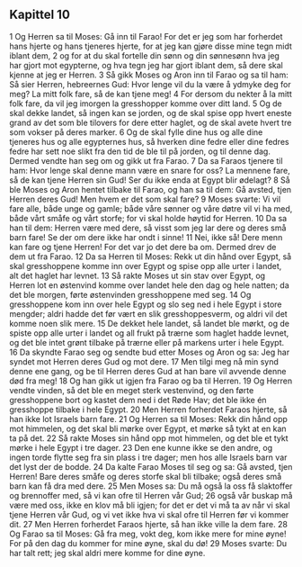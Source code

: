 ## Kapittel 10

1 Og Herren sa til Moses: Gå inn til Farao! For det er jeg som har forherdet hans hjerte og hans tjeneres hjerte, for at jeg kan gjøre disse mine tegn midt iblant dem,
2 og for at du skal fortelle din sønn og din sønnesønn hva jeg har gjort mot egypterne, og hva tegn jeg har gjort iblant dem, så dere skal kjenne at jeg er Herren.
3 Så gikk Moses og Aron inn til Farao og sa til ham: Så sier Herren, hebreernes Gud: Hvor lenge vil du la være å ydmyke deg for meg? La mitt folk fare, så de kan tjene meg!
4 For dersom du nekter å la mitt folk fare, da vil jeg imorgen la gresshopper komme over ditt land.
5 Og de skal dekke landet, så ingen kan se jorden, og de skal spise opp hvert eneste grand av det som ble tilovers for dere etter haglet, og de skal avete hvert tre som vokser på deres marker.
6 Og de skal fylle dine hus og alle dine tjeneres hus og alle egypternes hus, så hverken dine fedre eller dine fedres fedre har sett noe slikt fra den tid de ble til på jorden, og til denne dag. Dermed vendte han seg om og gikk ut fra Farao.
7 Da sa Faraos tjenere til ham: Hvor lenge skal denne mann være en snare for oss? La mennene fare, så de kan tjene Herren sin Gud! Ser du ikke enda at Egypt blir ødelagt?
8 Så ble Moses og Aron hentet tilbake til Farao, og han sa til dem: Gå avsted, tjen Herren deres Gud! Men hvem er det som skal fare?
9 Moses svarte: Vi vil fare alle, både unge og gamle; både våre sønner og våre døtre vil vi ha med, både vårt småfe og vårt storfe; for vi skal holde høytid for Herren.
10 Da sa han til dem: Herren være med dere, så visst som jeg lar dere og deres små barn fare! Se der om dere ikke har ondt i sinne!
11 Nei, ikke så! Dere menn kan fare og tjene Herren! For det var jo det dere ba om. Dermed drev de dem ut fra Farao.
12 Da sa Herren til Moses: Rekk ut din hånd over Egypt, så skal gresshoppene komme inn over Egypt og spise opp alle urter i landet, alt det haglet har levnet.
13 Så rakte Moses ut sin stav over Egypt, og Herren lot en østenvind komme over landet hele den dag og hele natten; da det ble morgen, førte østenvinden gresshoppene med seg.
14 Og gresshoppene kom inn over hele Egypt og slo seg ned i hele Egypt i store mengder; aldri hadde det før vært en slik gresshoppesverm, og aldri vil det komme noen slik mere.
15 De dekket hele landet, så landet ble mørkt, og de spiste opp alle urter i landet og all frukt på trærne som haglet hadde levnet, og det ble intet grønt tilbake på trærne eller på markens urter i hele Egypt.
16 Da skyndte Farao seg og sendte bud etter Moses og Aron og sa: Jeg har syndet mot Herren deres Gud og mot dere.
17 Men tilgi meg nå min synd denne ene gang, og be til Herren deres Gud at han bare vil avvende denne død fra meg!
18 Og han gikk ut igjen fra Farao og ba til Herren.
19 Og Herren vendte vinden, så det ble en meget sterk vestenvind, og den førte gresshoppene bort og kastet dem ned i det Røde Hav; det ble ikke én gresshoppe tilbake i hele Egypt.
20 Men Herren forherdet Faraos hjerte, så han ikke lot Israels barn fare.
21 Og Herren sa til Moses: Rekk din hånd opp mot himmelen, og det skal bli mørke over Egypt, et mørke så tykt at en kan ta på det.
22 Så rakte Moses sin hånd opp mot himmelen, og det ble et tykt mørke i hele Egypt i tre dager.
23 Den ene kunne ikke se den andre, og ingen torde flytte seg fra sin plass i tre dager; men hos alle Israels barn var det lyst der de bodde.
24 Da kalte Farao Moses til seg og sa: Gå avsted, tjen Herren! Bare deres småfe og deres storfe skal bli tilbake; også deres små barn kan få dra med dere.
25 Men Moses sa: Du må også la oss få slaktoffer og brennoffer med, så vi kan ofre til Herren vår Gud;
26 også vår buskap må være med oss, ikke en klov må bli igjen; for det er det vi må ta av når vi skal tjene Herren vår Gud, og vi vet ikke hva vi skal ofre til Herren før vi kommer dit.
27 Men Herren forherdet Faraos hjerte, så han ikke ville la dem fare.
28 Og Farao sa til Moses: Gå fra meg, vokt deg, kom ikke mere for mine øyne! For på den dag du kommer for mine øyne, skal du dø!
29 Moses svarte: Du har talt rett; jeg skal aldri mere komme for dine øyne.
